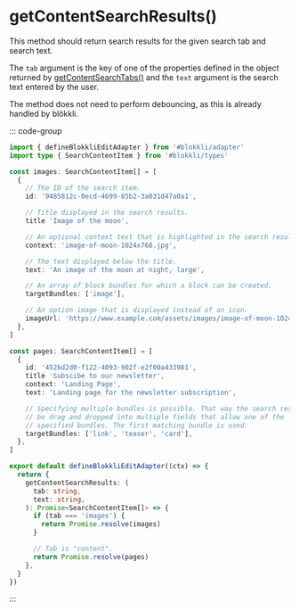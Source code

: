 # getContentSearchResults()

This method should return search results for the given search tab and search
text.

The `tab` argument is the key of one of the properties defined in the object
returned by [getContentSearchTabs()](/adapter/getContentSearchTabs) and the
`text` argument is the search text entered by the user.

The method does not need to perform debouncing, as this is already handled by
blökkli.

::: code-group

```typescript [~/app/blokkli.editAdapter.ts]
import { defineBlokkliEditAdapter } from '#blokkli/adapter'
import type { SearchContentItem } from '#blokkli/types'

const images: SearchContentItem[] = [
  {
    // The ID of the search item.
    id: '9485812c-0ecd-4699-85b2-3a031d47a0a1',

    // Title displayed in the search results.
    title 'Image of the moon',

    // An optional context text that is highlighted in the search result.
    context: 'image-of-moon-1024x768.jpg',

    // The text displayed below the title.
    text: 'An image of the moon at night, large',

    // An array of block bundles for which a block can be created.
    targetBundles: ['image'],

    // An option image that is displayed instead of an icon.
    imageUrl: 'https://www.example.com/assets/images/image-of-moon-1024x768.jpg'
  },
]

const pages: SearchContentItem[] = [
  {
    id: '4526d2d0-f122-4093-902f-e2f00a433981',
    title 'Subscibe to our newsletter',
    context: 'Landing Page',
    text: 'Landing page for the newsletter subscription',

    // Specifying multiple bundles is possible. That way the search result can
    // be drag and dropped into multiple fields that allow one of the
    // specified bundles. The first matching bundle is used.
    targetBundles: ['link', 'teaser', 'card'],
  },
]

export default defineBlokkliEditAdapter((ctx) => {
  return {
    getContentSearchResults: (
      tab: string,
      text: string,
    ): Promise<SearchContentItem[]> => {
      if (tab === 'images') {
        return Promise.resolve(images)
      }

      // Tab is "content".
      return Promise.resolve(pages)
    },
  }
})
```

:::
